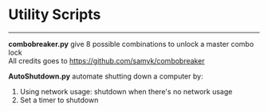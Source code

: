 # Utility Scripts
___
**combobreaker.py** give 8 possible combinations to unlock a master combo lock   
All credits goes to https://github.com/samyk/combobreaker   

**AutoShutdown.py** automate shutting down a computer by:
1. Using network usage: shutdown when there's no network usage
2. Set a timer to shutdown
